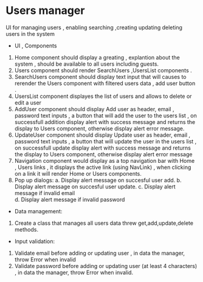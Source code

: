 # Users manager

UI for managing users , enabling searching ,creating updating deleting users in the system

- UI , Components

1. Home component should display a greating , explantion about the system , should be available to all users including guests.
2. Users component should render SearchUsers ,UsersList components .
3. SearchUsers component should display text input that will causes to rerender the Users component with filtered users data , add user button .
4. UsersList component displayes the list of users and allows to delete or edit a user
5. AddUser component should display Add user as header, email , password text inputs , a button that will add the user to the users list , on successfull addition display alert with success message and returns the display to Users component, otherwise display alert error message.
6. UpdateUser component should display Update user as header, email , password text inputs , a button that will update the user in the users list , on successfull update display alert with success message and returns the display to Users component, otherwise display alert error message
7. Navigation component would display as a top navigation bar with Home , Users links  , it displays the active link (using NavLink) , when clicking on a link it will render Home or Users components.
8. Pop up dialogs:
a. Display alert message on succesful user add.
b. Display alert message on succesful user update.
c. Display alert message if invalid email  
d. Display alert message if invalid password 

* Data management:
1. Create a class that manages all users data threw get,add,update,delete methods.

- Input validation:
1. Validate email before adding or updating user , in data the manager, throw Error when invalid
2. Validate password before adding or updating user (at least 4 characters) , in data the manager, throw Error when invalid.

